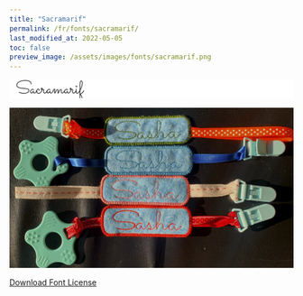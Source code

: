 ```yaml
---
title: "Sacramarif"
permalink: /fr/fonts/sacramarif/
last_modified_at: 2022-05-05
toc: false
preview_image: /assets/images/fonts/sacramarif.png
---
```

![Sacramarif](/assets/images/fonts/sacramarif.png)

![Sacramarif2](/assets/images/fonts/sacramaraif2.png)


[Download Font License](https://github.com/inkstitch/inkstitch/tree/main/fonts/sacramarif/LICENSE)
